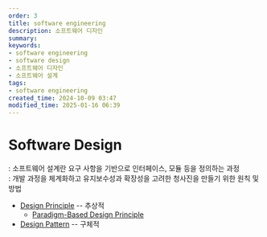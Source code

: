 ```yaml
---
order: 3
title: software engineering
description: 소프트웨어 디자인
summary:
keywords:
- software engineering
- software design
- 소프트웨어 디자인
- 소프트웨어 설계
tags:
- software engineering
created_time: 2024-10-09 03:47
modified_time: 2025-01-16 06:39
---
```


# Software Design
: 소프트웨어 설계란 요구 사항을 기반으로 인터페이스, 모듈 등을 정의하는 과정  
: 개발 과정을 체계화하고 유지보수성과 확장성을 고려한 청사진을 만들기 위한 원칙 및 방법  

- [Design Principle](./design-principle.md) -- 추상적
  - [Paradigm-Based Design Principle](./design-principle--paradigm.md)
- [Design Pattern](./design-pattern.md) -- 구체적